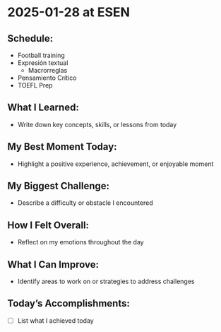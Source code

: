 # 2025-01-28 at ESEN

## Schedule:
- Football training
- Expresión textual
	- Macrorreglas
- Pensamiento Crítico
- TOEFL Prep

## What I Learned:
- Write down key concepts, skills, or lessons from today

## My Best Moment Today:
- Highlight a positive experience, achievement, or enjoyable moment

## My Biggest Challenge:
- Describe a difficulty or obstacle I encountered

## How I Felt Overall:
- Reflect on my emotions throughout the day

## What I Can Improve:
- Identify areas to work on or strategies to address challenges

## Today’s Accomplishments:
- [ ] List what I achieved today

